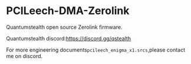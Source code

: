 # PCILeech-DMA-Zerolink
Quantumstealth open source Zerolink firmware.

Quantumstealth discord:https://discord.gg/qstealth

For more engineering documents`pcileech_enigma_x1.srcs`,please contact me on discord.

